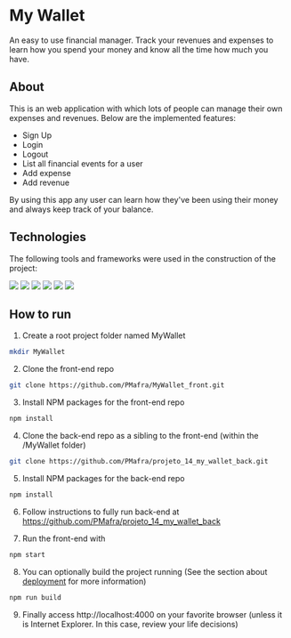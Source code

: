 # My Wallet

An easy to use financial manager. Track your revenues and expenses to learn how you spend your money and know all the time how much you have.

<!-- <img src="/assets/my-wallet-usage.gif" /> -->

<!-- Try it out now at https://link-to-my-project-deployed.herokuapp.com -->

## About

This is an web application with which lots of people can manage their own expenses and revenues. Below are the implemented features:

- Sign Up
- Login
- Logout
- List all financial events for a user
- Add expense
- Add revenue

By using this app any user can learn how they've been using their money and always keep track of your balance.

## Technologies
The following tools and frameworks were used in the construction of the project:<br>
<p>
  <img src="https://img.shields.io/badge/-Javascript-blue?style=for-the-badge" />
  <img src="https://img.shields.io/badge/-React-blue?style=for-the-badge" />
  <img src="https://img.shields.io/badge/-Styled_components-blue?style=for-the-badge" />
  <img src="https://img.shields.io/badge/-React_router-blue?style=for-the-badge" />
  <img src="https://img.shields.io/badge/-Axios-blue?style=for-the-badge" />
  <img src="https://img.shields.io/badge/-Trello-blue?style=for-the-badge" />
</p>

## How to run

1. Create a root project folder named MyWallet
```sh
mkdir MyWallet
```
2. Clone the front-end repo
```sh
git clone https://github.com/PMafra/MyWallet_front.git
```
3. Install NPM packages for the front-end repo
```sh
npm install
```
4. Clone the back-end repo as a sibling to the front-end (within the /MyWallet folder)
```sh
git clone https://github.com/PMafra/projeto_14_my_wallet_back.git
```
5. Install NPM packages for the back-end repo
```sh
npm install
```
6. Follow instructions to fully run back-end at https://github.com/PMafra/projeto_14_my_wallet_back

7. Run the front-end with
```bash
npm start
```
8. You can optionally build the project running (See the section about [deployment](https://facebook.github.io/create-react-app/docs/deployment) for more information)
```bash
npm run build
```

9. Finally access http://localhost:4000 on your favorite browser (unless it is Internet Explorer. In this case, review your life decisions)
